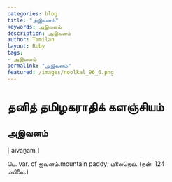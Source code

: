 ```yaml
---  
categories: blog  
title: "அஇவனம்"
keywords: அஇவனம்  
description: அஇவனம்
author: Tamilan  
layout: Ruby  
tags:     
- அஇவனம்
permalink: "அஇவனம்"  
featured: /images/noolkal_96_6.png  
--- 
```

# தனித் தமிழகராதிக் களஞ்சியம்
## அஇவனம்

[ aivaṉam ]  
  
பெ. var. of ஐவனம்.mountain paddy; மலைநெல். (நன். 124  
மயிலை.)